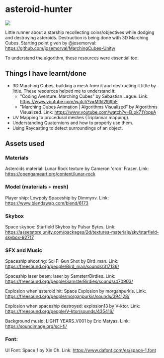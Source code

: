 # asteroid-hunter

![](gifs\AsteroidHunterPortfolioGIF20191203.gif)

Little runner about a starship recollecting coins/objectives while dodging and destroying asteroids. Destruction is being done with 3D Marching Cubes. Starting point given by @josemorval: https://github.com/josemorval/MarchingCubes-Unity/

To understand the algorithm, these resources were essential too:



## Things I have learnt/done

- 3D Marching Cubes, building a mesh from it and destructing it little by little. These resources helped me to understand it: 
    - "Coding Aventure: Marching Cubes" by Sebastian Lague. Link: https://www.youtube.com/watch?v=M3iI2l0ltbE
    - "Marching Cubes Animation | Algorithms Visualized" by Algorithms Visualized. Link: https://www.youtube.com/watch?v=B_xk71YopsA
- UV Mapping to procedural meshes (Triplannar mapping).
- Understanding Quaternions and how to properly use them.
- Using Raycasting to detect surroundings of an object.


## Assets used

### Materials

Asteroids material: Lunar Rock texture by Cameron 'cron' Fraser. Link: https://opengameart.org/content/lunar-rock

### Model (materials + mesh)

Player ship: Lowpoly Spaceship by Dimmyxv. Link: https://www.blendswap.com/blend/6173

### Skybox

Space skybox: Starfield Skybox by Pulsar Bytes. Link: https://assetstore.unity.com/packages/2d/textures-materials/sky/starfield-skybox-92717

### SFX and Music

Spaceship shooting: Sci Fi Gun Shot by Bird_man. Link: https://freesound.org/people/Bird_man/sounds/317136/

Spaceship laser beam: laser by SamsterrBirdies. Link: https://freesound.org/people/SamsterBirdies/sounds/470903/

Explosion when asteroid hit: Space Explosion by morganpurkis. Link: https://freesound.org/people/morganpurkis/sounds/394128/

Explosion when spaceship destroyed: explosion13 by V-ktor. Link: https://freesound.org/people/V-ktor/sounds/435416/

Background music: LIGHT YEARS_V001 by Eric Matyas. Link: https://soundimage.org/sci-fi/

### Font:

UI Font: Space 1 by Xin Ch. Link: https://www.dafont.com/es/space-1.font